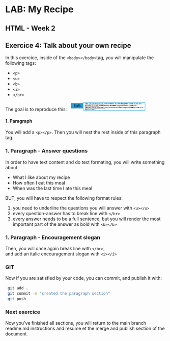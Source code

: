 # LAB: My Recipe 
**HTML - Week 2**
--

## Exercice 4: Talk about your own recipe

In this exercice, inside of the `<body></body>`tag, you will manipulate the following tags:  
- `<p>`  
- `<u>`  
- `<b>`  
- `<i>`  
- `</br>`  

The goal is to reproduce this:
<img src="ex5.png" width="50%" height="" style="margin-x: auto">

#### 1. Paragraph
You will add a `<p></p>`. Then you will nest the rest inside of this paragraph tag.

### 1. Paragraph - Answer questions

In order to have text content and do text formating, you will write something about:
- What I like about my recipe
- How often I eat this meal
- When was the last time I ate this meal

BUT, you will have to respect the following format rules:
1. you need to underline the questions you will answer with `<u></u>`
2. every question-answer has to break line with `</br>`
3. every answer needs to be a full sentence, but you will render the most important part of the answer as bold with `<b></b>`

### 1. Paragraph - Encouragement slogan

Then, you will once again break line with `</br>`,  
and add an italic encouragement slogan with `<i></i>`


### GIT

Now if you are satisfied by your code, you can commit, and publish it with:  
```bash
 git add .
 git commit -m "created the paragraph section"
 git push
```

### Next exercice
Now you've finished all sections, you will return to the main branch readme.md instructions and resume et the merge and publish section of the document.